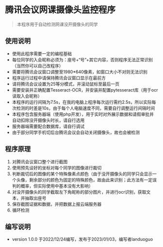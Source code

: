 # 腾讯会议网课摄像头监控程序 
> 本程序用于自动检测网课没开摄像头的同学

## 使用说明 
* 使用此程序需要一定的编程基础 
* 每位同学的入会昵称必须为：座号+“号”+其它内容，否则程序无法正常识别（当然你可以自己改程序） 
* 需要将腾讯会议窗口调整至1980*640像素，如窗口大小不对则无法识别 
* 程序运行过程中请保持腾讯会议窗口显示在最前方 
* 请将腾讯会议设置为25等分模式，并滚动鼠标至最后一页 
* 需要安装并正确配置Tesseract-OCR，并安装并配置pytesseract库（用于ocr读取入会昵称） 
* 本程序的运行间隔为7.5s，在我的电脑上程序每次运行需约2.5s，所以实际每次检测的时差是10s，由于每个人电脑速度不同，需要自行调整运行间隔时间 
* 本程序包含服务器端（使用php开发），用于实时对外展示数据和请假审批并自动扣除没开摄像头时长，请自行选用 
* 服务器端需要配合数据库，请自行调试 
* 由于部分同学手机切后台腾讯会议会自动关闭摄像头，故也会被检测

## 程序原理
1. 对腾讯会议窗口整个进行截图 
2. 使用预先设好的坐标对每个同学的图像进行裁切 
3. 判断裁切后的图像的某个特殊像素点颜色（由于没开摄像头的同学只会显示一个头像，剩余部分的颜色为固定的特殊颜色，故由此来识别；此方法有一定误判的概率，但实际使用中基本没有大影响）
4. 对没开摄像头的同学截取左下角昵称的部分图片，并进行ocr识别，获取文本，并抽取出座号 
5. 保存截图证据和数据，并把数据上报云端服务器 
6. 循环检测 

## 编写说明 
* version 1.0.0 于2022/12/24编写，发布于2023/01/03，编写者landuoguo
